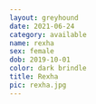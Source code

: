 ```yaml
---
layout: greyhound
date: 2021-06-24
category: available
name: rexha
sex: female
dob: 2019-10-01
color: dark brindle
title: Rexha
pic: rexha.jpg
---
```


